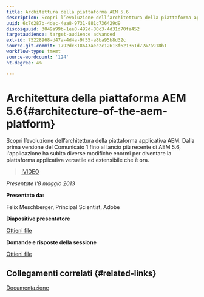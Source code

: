 ```yaml
---
title: Architettura della piattaforma AEM 5.6
description: Scopri l’evoluzione dell’architettura della piattaforma applicativa AEM. Dalla prima versione del comunicato 1, fino al lancio più recente di AEM 5.6, l'applicazione ha subito diverse modifiche per diventare la piattaforma applicativa versatile ed estensibile che è oggi.
uuid: 6c7d287b-4dec-4ea8-9731-881c736429d9
discoiquuid: 3049a99b-1ee0-492d-80c3-4d31d70fa452
targetaudience: target-audience advanced
exl-id: 75228968-d47a-4d4a-9f55-a8ba95b8d32c
source-git-commit: 1792dc318643aec2c12613f621361d72a7a918b1
workflow-type: tm+mt
source-wordcount: '124'
ht-degree: 4%

---
```


# Architettura della piattaforma AEM 5.6{#architecture-of-the-aem-platform}

Scopri l’evoluzione dell’architettura della piattaforma applicativa AEM. Dalla prima versione del Comunicato 1 fino al lancio più recente di AEM 5.6, l&#39;applicazione ha subito diverse modifiche enormi per diventare la piattaforma applicativa versatile ed estensibile che è ora.

>[!VIDEO](https://video.tv.adobe.com/v/19575/?quality=9)

*Presentate l&#39;8 maggio 2013*

**Presentato da:**

Felix Meschberger, Principal Scientist, Adobe

**Diapositive presentatore**

[Ottieni file](assets/20130508-aem56-architecture.pdf)

**Domande e risposte della sessione**

[Ottieni file](assets/questionsanswers-aem56-architecture.pdf)

## Collegamenti correlati {#related-links}

[Documentazione](https://docs.adobe.com/docs/en/cq/5-6-1/exploring/introduction.html?wcmmode=disabled)

<!--
[Get back to the Overview](https://helpx.adobe.com/experience-manager/kt/eseminars/gems/aem-index.html)
-->
